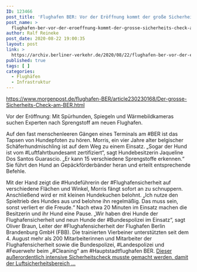 ```yaml
---
ID: 123466
post_title: 'Flughafen BER: Vor der Eröffnung kommt der große Sicherheits-Check, aus Berliner Morgenpost'
post_name: >
  flughafen-ber-vor-der-eroeffnung-kommt-der-grosse-sicherheits-check-aus-berliner-morgenpost
author: Ralf Reineke
post_date: 2020-08-22 19:00:35
layout: post
link: >
  https://archiv.berliner-verkehr.de/2020/08/22/flughafen-ber-vor-der-eroeffnung-kommt-der-grosse-sicherheits-check-aus-berliner-morgenpost/
published: true
tags: [ ]
categories:
  - Flughäfen
  - Infrastruktur
---
```

https://www.morgenpost.de/flughafen-BER/article230230168/Der-grosse-Sicherheits-Check-am-BER.html

Vor der Eröffnung: Mit Spürhunden, Spiegeln und Wärmebildkameras suchen Experten nach Sprengstoff am neuen Flughafen.

Auf den fast menschenleeren Gängen eines Terminals am #BER ist das Tapsen von Hundepfoten zu hören. Morris, ein vier Jahre alter belgischer Schäferhundmischling ist auf dem Weg zu einem Einsatz. „Sogar der Hund ist vom #Luftfahrtbundesamt zertifiziert“, sagt Hundebesitzerin Jaqueline Dos Santos Guarascio. „Er kann 15 verschiedene Sprengstoffe erkennen.“ Sie führt den Hund an Gepäckförderbänder heran und erteilt entsprechende Befehle.

Mit der Hand zeigt die #Hundeführerin der #Flughafensicherheit auf verschiedene Flächen und Winkel, Morris fängt sofort an zu schnuppern. Anschließend wird er mit kleinen Hundekuchen belohnt. „Ich nutze den Spieltrieb des Hundes aus und belohne ihn regelmäßig. Das muss sein, sonst verliert er die Freude.“ Nach etwa 20 Minuten im Einsatz machen die Besitzerin und ihr Hund eine Pause. „Wir haben drei Hunde der Flughafensicherheit und neun Hunde der #Bundespolizei im Einsatz“, sagt Oliver Braun, Leiter der #Flughafensicherheit der Flughafen Berlin Brandenburg GmbH (FBB). Die trainierten Vierbeiner unterstützten seit dem 4. August mehr als 200 Mitarbeiterinnen und Mitarbeiter der Flughafensicherheit sowie die Bundespolizei, #Landespolizei und #Feuerwehr beim „#Cleaning“ am #Hauptstadtflughafen BER. <a href="https://www.morgenpost.de/flughafen-BER/article230230168/Der-grosse-Sicherheits-Check-am-BER.html">Dieser außerordentlich intensive Sicherheitscheck musste gemacht werden, damit der Luftsicherheitsbereich ...</a>